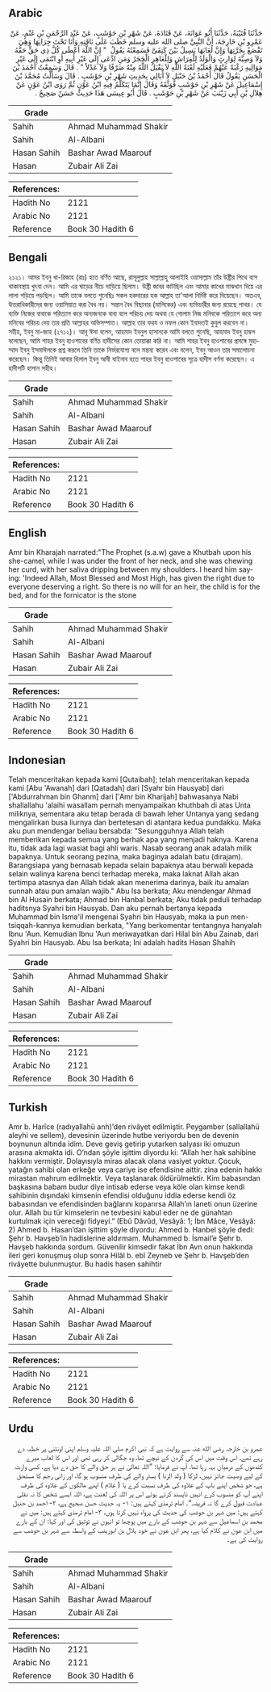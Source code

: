 ## Arabic


<div dir="rtl" lang="ar" style={{fontSize:'larger',backgroundColor:'#f8f9fa',padding:20}}>
حَدَّثَنَا قُتَيْبَةُ، حَدَّثَنَا أَبُو عَوَانَةَ، عَنْ قَتَادَةَ، عَنْ شَهْرِ بْنِ حَوْشَبٍ، عَنْ عَبْدِ الرَّحْمَنِ بْنِ غَنْمٍ، عَنْ عَمْرِو بْنِ خَارِجَةَ، أَنَّ النَّبِيَّ صلى الله عليه وسلم خَطَبَ عَلَى نَاقَتِهِ وَأَنَا تَحْتَ جِرَانِهَا وَهِيَ تَقْصَعُ بِجَرَّتِهَا وَإِنَّ لُعَابَهَا يَسِيلُ بَيْنَ كَتِفَىَّ فَسَمِعْتُهُ يَقُولُ ‏ "‏ إِنَّ اللَّهَ أَعْطَى كُلَّ ذِي حَقٍّ حَقَّهُ وَلاَ وَصِيَّةَ لِوَارِثٍ وَالْوَلَدُ لِلْفِرَاشِ وَلِلْعَاهِرِ الْحَجَرُ وَمَنِ ادَّعَى إِلَى غَيْرِ أَبِيهِ أَوِ انْتَمَى إِلَى غَيْرِ مَوَالِيهِ رَغْبَةً عَنْهُمْ فَعَلَيْهِ لَعْنَةُ اللَّهِ لاَ يَقْبَلُ اللَّهُ مِنْهُ صَرْفًا وَلاَ عَدْلاً ‏"‏ ‏.‏ قَالَ وَسَمِعْتُ أَحْمَدَ بْنَ الْحَسَنِ يَقُولُ قَالَ أَحْمَدُ بْنُ حَنْبَلٍ لاَ أُبَالِي بِحَدِيثِ شَهْرِ بْنِ حَوْشَبٍ ‏.‏ قَالَ وَسَأَلْتُ مُحَمَّدَ بْنَ إِسْمَاعِيلَ عَنْ شَهْرِ بْنِ حَوْشَبٍ فَوَثَّقَهُ وَقَالَ إِنَّمَا يَتَكَلَّمُ فِيهِ ابْنُ عَوْنٍ ثُمَّ رَوَى ابْنُ عَوْنٍ عَنْ هِلاَلِ بْنِ أَبِي زَيْنَبَ عَنْ شَهْرِ بْنِ حَوْشَبٍ ‏.‏ قَالَ أَبُو عِيسَى هَذَا حَدِيثٌ حَسَنٌ صَحِيحٌ ‏.‏
</div>
<div style={{backgroundColor:'#f8f9fa',padding:20, marginBottom: 10}}><table> <thead> <tr> <th>Grade</th> <th></th> </tr> </thead> <tbody> <tr><td>Sahih</td><td>Ahmad Muhammad Shakir</td></tr><tr><td>Sahih</td><td>Al-Albani</td></tr><tr><td>Hasan Sahih</td><td>Bashar Awad Maarouf</td></tr><tr><td>Hasan</td><td>Zubair Ali Zai</td></tr></tbody></table><table> <thead> <tr> <th>References:</th> <th></th> </tr> </thead> <tbody><tr><td>Hadith No</td><td>2121</td></tr><tr><td>Arabic No</td><td>2121</td></tr><tr><td>Reference</td><td>Book 30 Hadith 6</td></tr></tbody></table></div>

## Bengali


<div dir="ltr" lang="bn" style={{fontSize:'larger',backgroundColor:'#f8f9fa',padding:20}}>
২১২১। আমর ইবনু খা-রিজাহ (রাঃ) হতে বর্ণিত আছে, রাসূলুল্লাহ সাল্লাল্লাহু আলাইহি ওয়াসাল্লাম তাঁর উষ্ট্রীর পিথে বসে থাকাবস্থায় খুৎবা দেন। আমি এর ঘাড়ের নীচে দাড়িয়ে ছিলাম। উষ্ট্রী জাবর কাটছিল এবং আমার কাধের মাঝখান দিয়ে এর লালা গড়িয়ে পড়ছিল। আমি তাকে বলতে শুনেছিঃ সকল হকদারের হক আল্লাহ তা'আলা নির্দিষ্ট করে দিয়েছেন। অতএব, উত্তরাধিকারীদের জন্য ওয়াসিয়াত করা বৈধ নয়। সন্তান বৈধ বিছানার (মালিকের) এবং ব্যভিচারীর জন্য রয়েছে পাথর। যে ব্যক্তি নিজের বাবাকে পরিত্যাগ করে অন্যজনকে বাবা বলে পরিচয় দেয় অথবা যে গোলাম নিজ মনিবকে পরিত্যাগ করে অন্য মনিবের পরিচয় দেয় তার প্রতি আল্লাহর অভিসম্পাত। আল্লাহ তার ফরয ও নফল কোন ইবাদতই কুবুল করবেন না। সহীহ, ইবনু মা-জাহ (২৭১২)। আবূ ঈসা বলেন, আহমাদ ইবনুল হাসানকে আমি বলতে শুনেছি, আহমাদ ইবনু হাম্বল বলেছেন, আমি শাহর ইবনু হাওশাবের বর্ণিত হাদীসের কোন তোয়াক্কা করি না। আমি শাহর ইবনু হাওশাবের প্রসঙ্গে মুহাম্মাদ ইবনু ইসমাঈলকে প্রশ্ন করলে তিনি তাকে নির্ভরযোগ্য বলে মন্তব্য করেন এবং বলেন, ইবনু আওন তার সমালোচনা করেছেন। কিন্তু তিনিই আবার হিলাল ইবনু আবী যাইনাব হতে শাহর ইবনু হাওশাবের সূত্রে হাদীস বর্ণনা করেছেন। এ হাদীসটি হাসান সহীহ।
</div>
<div style={{backgroundColor:'#f8f9fa',padding:20, marginBottom: 10}}><table> <thead> <tr> <th>Grade</th> <th></th> </tr> </thead> <tbody> <tr><td>Sahih</td><td>Ahmad Muhammad Shakir</td></tr><tr><td>Sahih</td><td>Al-Albani</td></tr><tr><td>Hasan Sahih</td><td>Bashar Awad Maarouf</td></tr><tr><td>Hasan</td><td>Zubair Ali Zai</td></tr></tbody></table><table> <thead> <tr> <th>References:</th> <th></th> </tr> </thead> <tbody><tr><td>Hadith No</td><td>2121</td></tr><tr><td>Arabic No</td><td>2121</td></tr><tr><td>Reference</td><td>Book 30 Hadith 6</td></tr></tbody></table></div>

## English


<div dir="ltr" lang="en" style={{fontSize:'larger',backgroundColor:'#f8f9fa',padding:20}}>
Amr bin Kharajah narrated:"The Prophet (s.a.w) gave a Khutbah upon his she-camel, while I was under the front of her neck, and she was chewing her curd, with her saliva dripping between my shoulders. I heard him saying: 'Indeed Allah, Most Blessed and Most High, has given the right due to everyone deserving a right. So there is no will for an heir, the child is for the bed, and for the fornicator is the stone
</div>
<div style={{backgroundColor:'#f8f9fa',padding:20, marginBottom: 10}}><table> <thead> <tr> <th>Grade</th> <th></th> </tr> </thead> <tbody> <tr><td>Sahih</td><td>Ahmad Muhammad Shakir</td></tr><tr><td>Sahih</td><td>Al-Albani</td></tr><tr><td>Hasan Sahih</td><td>Bashar Awad Maarouf</td></tr><tr><td>Hasan</td><td>Zubair Ali Zai</td></tr></tbody></table><table> <thead> <tr> <th>References:</th> <th></th> </tr> </thead> <tbody><tr><td>Hadith No</td><td>2121</td></tr><tr><td>Arabic No</td><td>2121</td></tr><tr><td>Reference</td><td>Book 30 Hadith 6</td></tr></tbody></table></div>

## Indonesian


<div dir="ltr" lang="id" style={{fontSize:'larger',backgroundColor:'#f8f9fa',padding:20}}>
Telah menceritakan kepada kami [Qutaibah]; telah menceritakan kepada kami [Abu 'Awanah] dari [Qatadah] dari [Syahr bin Hausyab] dari ['Abdurrahman bin Ghanm] dari ['Amr bin Kharijah] bahwasanya Nabi shallallahu 'alaihi wasallam pernah menyampaikan khuthbah di atas Unta miliknya, sementara aku tetap berada di bawah leher Untanya yang sedang mengalirkan busa liurnya dan bertetesan di atantara kedua pundakku. Maka aku pun mendengar beliau bersabda: "Sesungguhnya Allah telah memberikan kepada semua yang berhak apa yang menjadi haknya. Karena itu, tidak ada lagi wasiat bagi ahli waris. Nasab seorang anak adalah milik bapaknya. Untuk seorang pezina, maka baginya adalah batu (dirajam). Barangsiapa yang bernasab kepada selain bapaknya atau berwali kepada selain walinya karena benci terhadap mereka, maka laknat Allah akan tertimpa atasnya dan Allah tidak akan menerima darinya, baik itu amalan sunnah atau pun amalan wajib." Abu Isa berkata; Aku mendengar Ahmad bin Al Husain berkata; Ahmad bin Hanbal berkata; Aku tidak peduli terhadap haditsnya Syahri bin Hausyab. Dan aku pernah bertanya kepada Muhammad bin Isma'il mengenai Syahri bin Hausyab, maka ia pun men-tsiqqah-kannya kemudian berkata, "Yang berkomentar tentangnya hanyalah Ibnu 'Aun. Kemudian Ibnu 'Aun meriwayatkan dari Hilal bin Abu Zainab, dari Syahri bin Hausyab. Abu Isa berkata; Ini adalah hadits Hasan Shahih
</div>
<div style={{backgroundColor:'#f8f9fa',padding:20, marginBottom: 10}}><table> <thead> <tr> <th>Grade</th> <th></th> </tr> </thead> <tbody> <tr><td>Sahih</td><td>Ahmad Muhammad Shakir</td></tr><tr><td>Sahih</td><td>Al-Albani</td></tr><tr><td>Hasan Sahih</td><td>Bashar Awad Maarouf</td></tr><tr><td>Hasan</td><td>Zubair Ali Zai</td></tr></tbody></table><table> <thead> <tr> <th>References:</th> <th></th> </tr> </thead> <tbody><tr><td>Hadith No</td><td>2121</td></tr><tr><td>Arabic No</td><td>2121</td></tr><tr><td>Reference</td><td>Book 30 Hadith 6</td></tr></tbody></table></div>

## Turkish


<div dir="ltr" lang="tr" style={{fontSize:'larger',backgroundColor:'#f8f9fa',padding:20}}>
Amr b. Harîce (radıyallahü anh)’den rivâyet edilmiştir. Peygamber (sallallahü aleyhi ve sellem), devesinin üzerinde hutbe veriyordu ben de devenin boynunun altında idim. Deve geviş getirip yutarken salyası iki omuzun arasına akmakta idi. O’ndan şöyle işittim diyordu ki: “Allah her hak sahibine hakkını vermiştir. Dolayısıyla miras alacak olana vasiyet yoktur. Çocuk, yatağın sahibi olan erkeğe veya cariye ise efendisine aittir. zina edenin hakkı mirastan mahrum edilmektir. Veya taşlanarak öldürülmektir. Kim babasından başkasına babam budur diye intisab ederse veya köle olan kimse kendi sahibinin dışındaki kimsenin efendisi olduğunu iddia ederse kendi öz babasından ve efendisinden bağlarını koparırsa Allah’ın laneti onun üzerine olur. Allah bu tür kimselerin ne tevbesini kabul eder ne de günahtan kurtulmak için vereceği fidyeyi.” (Ebû Dâvûd, Vesâyâ: 1; İbn Mâce, Vesâyâ: 2) Ahmed b. Hasan’dan işittim şöyle diyordu: Ahmed b. Hanbel şöyle dedi: Şehr b. Havşeb’in hadislerine aldırmam. Muhammed b. İsmail’e Şehr b. Havşeb hakkında sordum. Güvenilir kimsedir fakat İbn Avn onun hakkında ileri geri konuşmuş olup sonra Hilâl b. ebî Zeyneb ve Şehr b. Havşeb’den rivâyette bulunmuştur. Bu hadis hasen sahihtir
</div>
<div style={{backgroundColor:'#f8f9fa',padding:20, marginBottom: 10}}><table> <thead> <tr> <th>Grade</th> <th></th> </tr> </thead> <tbody> <tr><td>Sahih</td><td>Ahmad Muhammad Shakir</td></tr><tr><td>Sahih</td><td>Al-Albani</td></tr><tr><td>Hasan Sahih</td><td>Bashar Awad Maarouf</td></tr><tr><td>Hasan</td><td>Zubair Ali Zai</td></tr></tbody></table><table> <thead> <tr> <th>References:</th> <th></th> </tr> </thead> <tbody><tr><td>Hadith No</td><td>2121</td></tr><tr><td>Arabic No</td><td>2121</td></tr><tr><td>Reference</td><td>Book 30 Hadith 6</td></tr></tbody></table></div>

## Urdu


<div dir="rtl" lang="ur" style={{fontSize:'larger',backgroundColor:'#f8f9fa',padding:20}}>
عمرو بن خارجہ رضی الله عنہ سے روایت ہے کہ نبی اکرم صلی اللہ علیہ وسلم اپنی اونٹنی پر خطبہ دے رہے تھے، اس وقت میں اس کی گردن کے نیچے تھا، وہ جگالی کر رہی تھی اور اس کا لعاب میرے کندھوں کے درمیان بہہ رہا تھا، آپ نے فرمایا: ”اللہ تعالیٰ نے ہر حق والے کا حق دے دیا ہے، کسی وارث کے لیے وصیت جائز نہیں، لڑکا ( ولد الزنا ) بستر والے کی طرف منسوب ہو گا، اور زانی رجم کا مستحق ہے، جو شخص اپنے باپ کے علاوہ کی طرف نسبت کرے یا ( غلام ) اپنے مالکوں کے علاوہ کی طرف اپنے آپ کو منسوب کرے انہیں ناپسند کرتے ہوئے اس پر اللہ کی لعنت ہے، اللہ ایسے شخص کا نہ نفلی عبادت قبول کرے گا نہ فریضہ“۔ امام ترمذی کہتے ہیں: ۱- یہ حدیث حسن صحیح ہے، ۲- احمد بن حنبل کہتے ہیں: میں شہر بن حوشب کی حدیث کی پرواہ نہیں کرتا ہوں، ۳- امام ترمذی کہتے ہیں: میں نے محمد بن اسماعیل سے شہر بن حوشب کے بارے میں پوچھا تو انہوں نے توثیق کی اور کہا: ان کے بارے میں ابن عون نے کلام کیا ہے، پھر ابن عون نے خود ہلال بن ابوزینب کے واسطہ سے شہر بن حوشب سے روایت کی ہے۔
</div>
<div style={{backgroundColor:'#f8f9fa',padding:20, marginBottom: 10}}><table> <thead> <tr> <th>Grade</th> <th></th> </tr> </thead> <tbody> <tr><td>Sahih</td><td>Ahmad Muhammad Shakir</td></tr><tr><td>Sahih</td><td>Al-Albani</td></tr><tr><td>Hasan Sahih</td><td>Bashar Awad Maarouf</td></tr><tr><td>Hasan</td><td>Zubair Ali Zai</td></tr></tbody></table><table> <thead> <tr> <th>References:</th> <th></th> </tr> </thead> <tbody><tr><td>Hadith No</td><td>2121</td></tr><tr><td>Arabic No</td><td>2121</td></tr><tr><td>Reference</td><td>Book 30 Hadith 6</td></tr></tbody></table></div>